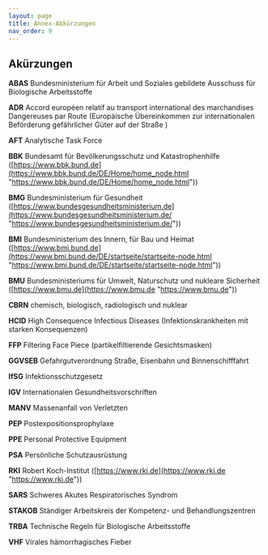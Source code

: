 ```yaml
---
layout: page
title: Annex-Abkürzungen
nav_order: 9
---
```



## Akürzungen

**ABAS** Bundesministerium für Arbeit und Soziales gebildete Ausschuss
für Biologische Arbeitsstoffe

**ADR** Accord européen relatif au transport international des
marchandises Dangereuses par Route (Europäische Übereinkommen zur
internationalen Beförderung gefährlicher Güter auf der Straße )

**AFT** Analytische Task Force

**BBK** Bundesamt für Bevölkerungsschutz und Katastrophenhilfe
([https://www.bbk.bund.de](https://www.bbk.bund.de/DE/Home/home_node.html "https://www.bbk.bund.de/DE/Home/home_node.html"))

**BMG** Bundesministerium für Gesundheit
([https://www.bundesgesundheitsministerium.de](https://www.bundesgesundheitsministerium.de/ "https://www.bundesgesundheitsministerium.de/"))

**BMI** Bundesministerium des Innern, für Bau und Heimat
([https://www.bmi.bund.de](https://www.bmi.bund.de/DE/startseite/startseite-node.html "https://www.bmi.bund.de/DE/startseite/startseite-node.html"))

**BMU** Bundesministeriums für Umwelt, Naturschutz und nukleare
Sicherheit
([https://www.bmu.de](https://www.bmu.de "https://www.bmu.de"))

**CBRN** chemisch, biologisch, radiologisch und nuklear

**HCID** High Consequence Infectious Diseases (Infektionskrankheiten mit
starken Konsequenzen)

**FFP** Filtering Face Piece (partikelfiltierende Gesichtsmasken)

**GGVSEB** Gefahrgutverordnung Straße, Eisenbahn und Binnenschifffahrt

**IfSG** Infektionsschutzgesetz

**IGV** Internationalen Gesundheitsvorschriften

**MANV** Massenanfall von Verletzten

**PEP** Postexpositionsprophylaxe

**PPE** Personal Protective Equipment

**PSA** Persönliche Schutzausrüstung

**RKI** Robert Koch-Institut
([https://www.rki.de](https://www.rki.de "https://www.rki.de"))

**SARS** Schweres Akutes Respiratorisches Syndrom

**STAKOB** Ständiger Arbeitskreis der Kompetenz- und Behandlungszentren

**TRBA** Technische Regeln für Biologische Arbeitsstoffe

**VHF** Virales hämorrhagisches Fieber

<div class="section fnlist" data-role="doc-footnotes">

</div>

